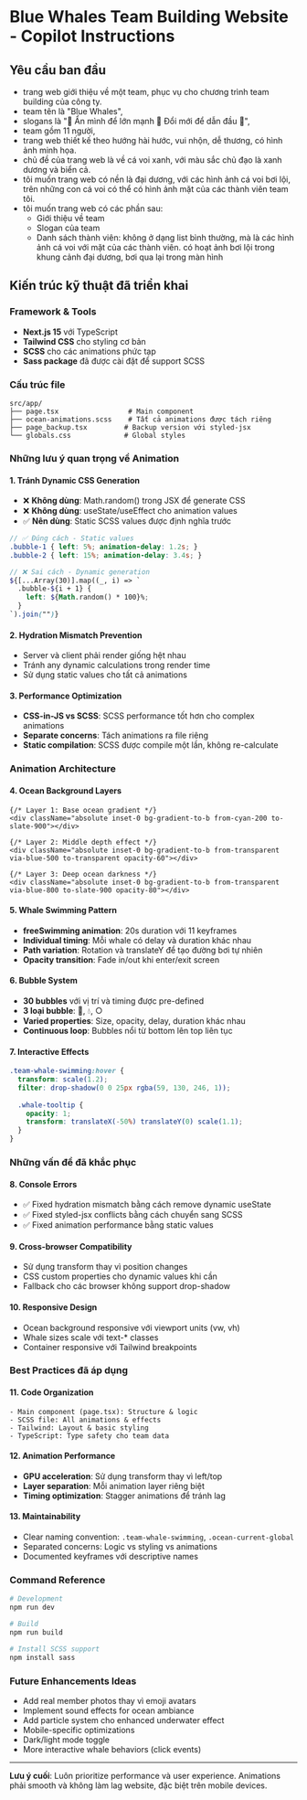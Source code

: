 # Blue Whales Team Building Website - Copilot Instructions

## Yêu cầu ban đầu
-   trang web giới thiệu về một team, phục vụ cho chương trình team building của công ty.
-   team tên là "Blue Whales",
-   slogans là "🐋 Ẩn mình để lớn mạnh 🐋 Đổi mới để dẫn đầu 🐋",
-   team gồm 11 người,
-   trang web thiết kế theo hướng hài hước, vui nhộn, dễ thương, có hình ảnh minh họa.
-   chủ đề của trang web là về cá voi xanh, với màu sắc chủ đạo là xanh dương và biển cả.
-   tôi muốn trang web có nền là đại dương, với các hình ảnh cá voi bơi lội, trên những con cá voi có thể có hình ảnh mặt của các thành viên team tôi.
-   tôi muốn trang web có các phần sau:
    -   Giới thiệu về team
    -   Slogan của team
    -   Danh sách thành viên: không ở dạng list bình thường, mà là các hình ảnh cá voi với mặt của các thành viên. có hoạt ảnh bơi lội trong khung cảnh đại dương, bơi qua lại trong màn hình

## Kiến trúc kỹ thuật đã triển khai

### Framework & Tools
- **Next.js 15** với TypeScript
- **Tailwind CSS** cho styling cơ bản
- **SCSS** cho các animations phức tạp
- **Sass package** đã được cài đặt để support SCSS

### Cấu trúc file
```
src/app/
├── page.tsx                 # Main component
├── ocean-animations.scss    # Tất cả animations được tách riêng
├── page_backup.tsx         # Backup version với styled-jsx
└── globals.css             # Global styles
```

### Những lưu ý quan trọng về Animation

#### 1. **Tránh Dynamic CSS Generation**
- ❌ **Không dùng**: Math.random() trong JSX để generate CSS
- ❌ **Không dùng**: useState/useEffect cho animation values
- ✅ **Nên dùng**: Static SCSS values được định nghĩa trước

```scss
// ✅ Đúng cách - Static values
.bubble-1 { left: 5%; animation-delay: 1.2s; }
.bubble-2 { left: 15%; animation-delay: 3.4s; }

// ❌ Sai cách - Dynamic generation
${[...Array(30)].map((_, i) => `
  .bubble-${i + 1} {
    left: ${Math.random() * 100}%;
  }
`).join("")}
```

#### 2. **Hydration Mismatch Prevention**
- Server và client phải render giống hệt nhau
- Tránh any dynamic calculations trong render time
- Sử dụng static values cho tất cả animations

#### 3. **Performance Optimization**
- **CSS-in-JS vs SCSS**: SCSS performance tốt hơn cho complex animations
- **Separate concerns**: Tách animations ra file riêng
- **Static compilation**: SCSS được compile một lần, không re-calculate

### Animation Architecture

#### 4. **Ocean Background Layers**
```tsx
{/* Layer 1: Base ocean gradient */}
<div className="absolute inset-0 bg-gradient-to-b from-cyan-200 to-slate-900"></div>

{/* Layer 2: Middle depth effect */}
<div className="absolute inset-0 bg-gradient-to-b from-transparent via-blue-500 to-transparent opacity-60"></div>

{/* Layer 3: Deep ocean darkness */}
<div className="absolute inset-0 bg-gradient-to-b from-transparent via-blue-800 to-slate-900 opacity-80"></div>
```

#### 5. **Whale Swimming Pattern**
- **freeSwimming animation**: 20s duration với 11 keyframes
- **Individual timing**: Mỗi whale có delay và duration khác nhau
- **Path variation**: Rotation và translateY để tạo đường bơi tự nhiên
- **Opacity transition**: Fade in/out khi enter/exit screen

#### 6. **Bubble System**
- **30 bubbles** với vị trí và timing được pre-defined
- **3 loại bubble**: 🫧, 💧, ○
- **Varied properties**: Size, opacity, delay, duration khác nhau
- **Continuous loop**: Bubbles nổi từ bottom lên top liên tục

#### 7. **Interactive Effects**
```scss
.team-whale-swimming:hover {
  transform: scale(1.2);
  filter: drop-shadow(0 0 25px rgba(59, 130, 246, 1));
  
  .whale-tooltip {
    opacity: 1;
    transform: translateX(-50%) translateY(0) scale(1.1);
  }
}
```

### Những vấn đề đã khắc phục

#### 8. **Console Errors**
- ✅ Fixed hydration mismatch bằng cách remove dynamic useState
- ✅ Fixed styled-jsx conflicts bằng cách chuyển sang SCSS
- ✅ Fixed animation performance bằng static values

#### 9. **Cross-browser Compatibility**
- Sử dụng transform thay vì position changes
- CSS custom properties cho dynamic values khi cần
- Fallback cho các browser không support drop-shadow

#### 10. **Responsive Design**
- Ocean background responsive với viewport units (vw, vh)
- Whale sizes scale với text-* classes
- Container responsive với Tailwind breakpoints

### Best Practices đã áp dụng

#### 11. **Code Organization**
```
- Main component (page.tsx): Structure & logic
- SCSS file: All animations & effects  
- Tailwind: Layout & basic styling
- TypeScript: Type safety cho team data
```

#### 12. **Animation Performance**
- **GPU acceleration**: Sử dụng transform thay vì left/top
- **Layer separation**: Mỗi animation layer riêng biệt
- **Timing optimization**: Stagger animations để tránh lag

#### 13. **Maintainability**
- Clear naming convention: `.team-whale-swimming`, `.ocean-current-global`
- Separated concerns: Logic vs styling vs animations
- Documented keyframes với descriptive names

### Command Reference
```bash
# Development
npm run dev

# Build
npm run build

# Install SCSS support
npm install sass
```

### Future Enhancements Ideas
- Add real member photos thay vì emoji avatars
- Implement sound effects for ocean ambiance  
- Add particle system cho enhanced underwater effect
- Mobile-specific optimizations
- Dark/light mode toggle
- More interactive whale behaviors (click events)

---
**Lưu ý cuối**: Luôn prioritize performance và user experience. Animations phải smooth và không làm lag website, đặc biệt trên mobile devices.
